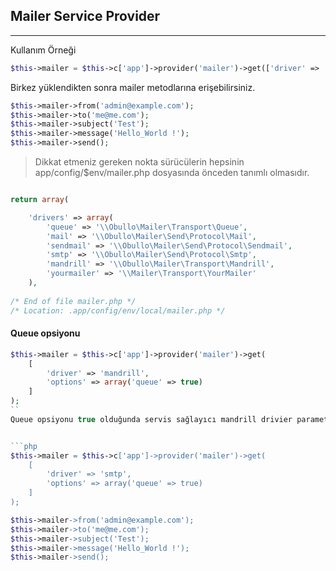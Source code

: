 
## Mailer Service Provider

------

Kullanım Örneği

```php
$this->mailer = $this->c['app']->provider('mailer')->get(['driver' => 'mandrill']);
```

Birkez yüklendikten sonra mailer metodlarına erişebilirsiniz.

```php
$this->mailer->from('admin@example.com');
$this->mailer->to('me@me.com');
$this->mailer->subject('Test');
$this->mailer->message('Hello_World !');
$this->mailer->send();
```

> Dikkat etmeniz gereken nokta sürücülerin hepsinin app/config/$env/mailer.php dosyasında önceden tanımlı olmasıdır.


```php

return array(

    'drivers' => array(
        'queue' => '\\Obullo\Mailer\Transport\Queue',
        'mail' => '\\Obullo\Mailer\Send\Protocol\Mail',
        'sendmail' => '\\Obullo\Mailer\Send\Protocol\Sendmail',
        'smtp' => '\\Obullo\Mailer\Send\Protocol\Smtp',
        'mandrill' => '\\Obullo\Mailer\Transport\Mandrill',
        'yourmailer' => '\\Mailer\Transport\YourMailer'
    ),
   
/* End of file mailer.php */
/* Location: .app/config/env/local/mailer.php */ 
```

#### Queue opsiyonu

```php
$this->mailer = $this->c['app']->provider('mailer')->get(
	[
		'driver' => 'mandrill',
		'options' => array('queue' => true)
	]
);
``
Queue opsiyonu true olduğunda servis sağlayıcı mandrill drivier parametresi ile email leri iş kuyruğuna gönderir.


```php
$this->mailer = $this->c['app']->provider('mailer')->get(
	[
		'driver' => 'smtp',
		'options' => array('queue' => true)
	]
);

$this->mailer->from('admin@example.com');
$this->mailer->to('me@me.com');
$this->mailer->subject('Test');
$this->mailer->message('Hello_World !');
$this->mailer->send();
```